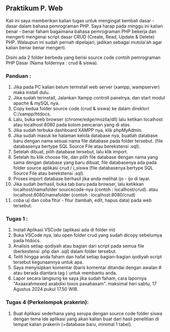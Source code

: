 ## Praktikum P. Web

Kali ini saya memberikan kalian tugas untuk mengingat kembali dasar - dasar dalam bahasa pemrograman PHP.
Saya harap pada minggu ini kalian benar - benar faham bagaimana bahasa pemrograman PHP bekerja dan mengerti mengenai script dasar CRUD (Create, Read, Update & Delete) PHP. Walaupun ini sudah pernah dipelajari, jadikan sebagai mutola'ah agar kalian benar benar mengerti.

Disini ada 2 folder berbeda yang berisi source code contoh pemrograman PHP Dasar (Nama foldernya : crud & siswa).

### Panduan :
1. Jika pada PC kalian belum terinstall web server (xampp, wampserver) maka install dulu. 
2. Jika sudah terinstall, Jalankan Xampp controll panelnya.  dan start modul apache & mySQL nya.
3. Copy kedua folder source code (crud & siswa) ke dalam direktori C:/xampp/htdocs.
4. Lalu, buka web browser (chrome/edge/mozila/dll) lalu ketikan localhost atau localhost:8080 pada kolom pencarian yang di atas.
5. Jika sudah terbuka dashboard XAMPP nya, klik phpMyAdmin.
6. Jika sudah masuk ke halaman kelola database nya, buatlah database baru dengan nama sesuai nama file database pada folder tersebut. (file databasenya bertype SQL Source File atau berekstensi .sql).
7. Setelah dibuat, pilih database tersebut, lalu klik import.
8. Setelah itu klik choose file, dan pilih file database dengan nama yang sama dengan database yang baru dibuat, file databasenya ada pada folder source aplikasi crud / i_siswa (file databasenya bertype SQL Source File atau berekstensi .sql).
9. Proses import database berhasil jika anda melihat ijo - ijo di layar.
10. Jika sudah berhasil, buka tab baru pada browser, lalu ketikkan localhost/namafolder sourcecode-nya (contoh : localhost/crud). atau localhost:8080/namafolder (contoh : localhost:8080/crud)
11. coba uji dan coba fitur - fitur (tambah, edit, hapus data) pada web tersebut.
 
### Tugas 1 :
1. Install Aplikasi VSCode (aplikasi ada di folder ini)
2. Buka VSCode nya, lalu open folder crud yang sudah dicopy sebelumya pada htdocs.
3. Analisis setiap qodiyah atau bagian dari script pada semua file (berkestensi .php dan .sql) dalam folder tersebut.
4. Teliti hingga anda faham dan hafal setiap bagian-bagian qodiyah script tersebut kegunaannya untuk apa.
5. Saya menyisipkan komentar (baris komentar ditandai dengan awalan # atau berada diantara tag <!-- --> ) untuk membantu anda.
6. Lapor secara langsung ke saya jika sudah faham, cara lapornya "Axaaxahmexed axabdixi toxos paxahaxam". maksimal hari sabtu, 17 Agustus 2024 pukul 17.50 WIB.


### Tugas 4 (Perkelompok prakerin):
1. Buat Aplikasi sederhana yang serupa dengan source code folder siswa dengan tema ide aplikasi yang akan kalian buat dari hasil penelitian di tempat kalian prakerin (+database baru, minimal 1 tabel). 
